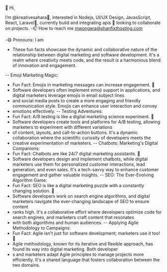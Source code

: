 👋 Hi,
  
I’m @kreativesahara👀, interested in Nodejs, UI/UX Design, JavasScript, React, Laravel🌱, currently build and integrating apis
💞️ looking to collaborate on projects.
-📫 How to reach me mwongera@shanfixthosting.com

-😄 Pronouns: I am
  
- These fun facts showcase the dynamic and collaborative nature of the relationship between digital marketing and software development.
 It's a realm where creativity meets code, and the result is a harmonious blend of innovation and engagement.
  
-- Emoji Marketing Magic:
   - Fun Fact: Emojis in marketing messages can increase engagement. 🚀
   - Software developers often implement emoji support in applications, and digital marketers leverage emojis in email subject lines
   - and social media posts to create a more engaging and friendly communication style. Emojis can enhance user interaction and convey
   - emotions effectively.
-- Testing Adventures:
   - Fun Fact: A/B testing is like a digital marketing science experiment. 🧪
   - Software developers create tools and platforms for A/B testing, allowing marketers to experiment with different variations
   - of content, layouts, and call-to-action buttons. It's a dynamic collaboration where the scientific curiosity of developers meets the
   -  creative experimentation of marketers.
-- Chatbots: Marketing's Digital Companions:
   - Fun Fact: Chatbots are like 24/7 digital marketing assistants. 🤖
   - Software developers design and implement chatbots, while digital marketers use them for personalized customer interactions, lead
   -  generation, and even sales. It's a tech-savvy way to enhance customer engagement and gather valuable insights.
-- SEO: The Ever-Evolving Algorithm Game:
   - Fun Fact: SEO is like a digital marketing puzzle with a constantly changing solution. 🧩
   - Software developers work on search engine algorithms, and digital marketers navigate the ever-changing landscape of SEO to ensure content
   -  ranks high. It's a collaborative effort where developers optimize code for search engines, and marketers craft content that resonates
   -  with both algorithms and human audiences.
-- Applying Agile Methodology to Campaigns:
   - Fun Fact: Agile isn't just for software development; marketers use it too! 🔄
   - Agile methodology, known for its iterative and flexible approach, has found its way into digital marketing. Both developer
   - s and marketers adapt Agile principles to manage projects more efficiently. It's a shared language that fosters collaboration between the two domains.
<!---
kreativesahara/kreativesahara is a ✨ special ✨ repository because its `README.md` (this file) appears on your GitHub profile.
You can click the Preview link to take a look at your changes.
--->

